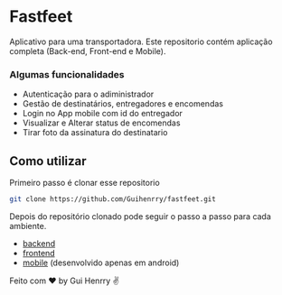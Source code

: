 # Fastfeet
Aplicativo para uma transportadora. Este repositorio contém aplicação completa (Back-end, Front-end e Mobile).

### Algumas funcionalidades
- Autenticação para o adiministrador
- Gestão de destinatários, entregadores e encomendas
- Login no App mobile com id do entregador
- Visualizar e Alterar status de encomendas
- Tirar foto da assinatura do destinatario

## Como utilizar
Primeiro passo é clonar esse repositorio 
```bash
git clone https://github.com/Guihenrry/fastfeet.git
```
Depois do repositório clonado pode seguir o passo a passo para cada ambiente.

- [backend](https://github.com/Guihenrry/fastfeet/blob/master/backend/README.md)
- [frontend](https://github.com/Guihenrry/fastfeet/tree/master/frontend)
- [mobile](https://github.com/Guihenrry/fastfeet/tree/master/mobile) (desenvolvido apenas em android)

Feito com ♥ by Gui Henrry ✌
